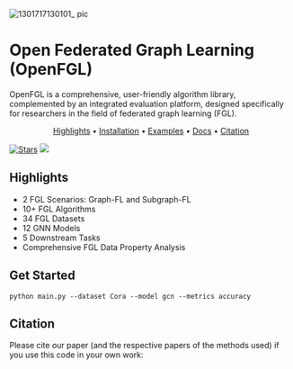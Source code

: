 
![1301717130101_ pic](https://github.com/zyl24/OpenFGL/assets/59046279/e21b410f-2b5d-4515-8ab5-a176f98805a7)


# Open Federated Graph Learning (OpenFGL)
OpenFGL is a comprehensive, user-friendly algorithm library, complemented by an integrated evaluation platform, designed specifically for researchers in the field of federated graph learning (FGL).

<p align="center">
  <a href="#Library Highlights">Highlights</a> •
  <a href="#installation">Installation</a> •
  <a href="https://github.com/zyl24/OpenFGL/tree/master/openfgl/examples">Examples</a> •
  <a href="https://openfgl.readthedocs.io/en/latest/">Docs</a> •
  <a href="#Citation">Citation</a> 
</p>



[![Stars](https://img.shields.io/github/stars/zyl24/OpenFGL.svg?color=orange)](https://github.com/zyl24/OpenFGL/stargazers) ![](https://img.shields.io/github/last-commit/zyl24/OpenFGL) 
<!-- [![arXiv](https://img.shields.io/badge/arXiv-2312.04992-b31b1b.svg)](https://arxiv.org/abs/2312.04992) -->

 



## Highlights

- 2 FGL Scenarios: Graph-FL and Subgraph-FL
- 10+ FGL Algorithms
- 34 FGL Datasets
- 12 GNN Models
- 5 Downstream Tasks
- Comprehensive FGL Data Property Analysis

## Get Started

```
python main.py --dataset Cora --model gcn --metrics accuracy
```


## Citation
Please cite our paper (and the respective papers of the methods used) if you use this code in your own work:
```
```
